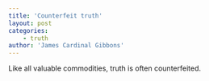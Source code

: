 ```yaml
---
title: 'Counterfeit truth'
layout: post
categories:
    - truth
author: 'James Cardinal Gibbons'
---
```


Like all valuable commodities, truth is often counterfeited.